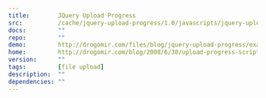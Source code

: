 ```yaml
---
title:        JQuery Upload Progress
src:          /cache/jquery-upload-progress/1.0/javascripts/jquery-upload-progress.js
docs:         ""
repo:         ""
demo:         http://drogomir.com/files/blog/jquery-upload-progress/example/
home:         http://drogomir.com/blog/2008/6/30/upload-progress-script-with-safari-support
version:      ""
tags:         [file upload]
description:  ""
dependencies: ""
---
```


